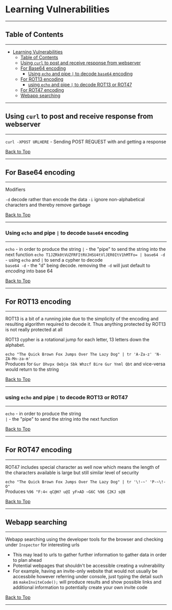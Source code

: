 # Learning Vulnerabilities

---

## Table of Contents

---

- [Learning Vulnerabilities](#learning-vulnerabilities)
  - [Table of Contents](#table-of-contents)
  - [Using `curl` to post and receive response from webserver](#using-curl-to-post-and-receive-response-from-webserver)
  - [For Base64 encoding](#for-base64-encoding)
    - [Using `echo` and pipe `|` to decode `base64` encoding](#using-echo-and-pipe--to-decode-base64-encoding)
  - [For ROT13 encoding](#for-rot13-encoding)
    - [using `echo` and pipe `|` to decode ROT13 or ROT47](#using-echo-and-pipe--to-decode-rot13-or-rot47)
  - [For ROT47 encoding](#for-rot47-encoding)
  - [Webapp searching](#webapp-searching)

---

## Using `curl` to post and receive response from webserver

---

`curl -XPOST URLHERE` - Sending POST REQUEST with and getting a response

[Back to Top](#table-of-contents)

---

## For Base64 encoding

---

Modifiers

`-d` decode rather than encode the data
`-i` ignore non-alphabetical characters and thereby remove garbage

[Back to Top](#table-of-contents)

---

### Using `echo` and pipe `|` to decode `base64` encoding

---

`echo` - in order to produce the string
`|` - the "pipe" to send the string into the next function
`echo T1JZRk0tVUZFRFItRVJHSU4tVlJER0ItV1hMTFo= | base64 -d` - using `echo` and `|` to send a cypher to decode\
`base64 -d` - the "d" being decode. removing the `-d` will just default to *encoding* into base 64

[Back to Top](#table-of-contents)

---

## For ROT13 encoding

---

ROT13 is a bit of a running joke due to the simplicity of the encoding and resulting algorithm required to decode it. Thus anything protected by ROT13 is not really protected at all

ROT13 cypher is a rotational jump for each letter, 13 letters down the alphabet.

`echo "The Quick Brown Fox Jumps Over The Lazy Dog" | tr 'A-Za-z' 'N-ZA-Mn-za-m'` \
Produces for `Gur Dhvpx Oebja Sbk Whzcf Bire Gur Ynml Qbt`  and vice-versa would return to the string

[Back to Top](#table-of-contents)

---

### using `echo` and pipe `|` to decode ROT13 or ROT47

---

`echo` - in order to produce the string\
`|` - the "pipe" to send the string into the next function

[Back to Top](#table-of-contents)

---

## For ROT47 encoding

---

ROT47 includes special character as well now which means the length of the characters available is large but still similar level of security

`echo "The Quick Brown Fox Jumps Over The Lazy Dog" | tr '\!-~' 'P-~\!-O"` \
Produces `%96 "F:4< qC@H? u@I yF>AD ~G6C %96 {2KJ s@8`

[Back to Top](#table-of-contents)

---

## Webapp searching

---

Webapp searching using the developer tools for the browser and checking under `Inspector` for interesting urls

- This may lead to urls to gather further information to gather data in order to plan ahead
- Potential webpages that shouldn't be accessible creating a vulnerability
- For example, having an invite-only website that would not usually be accessbile however referring under console, just typing the detail such as `makeInviteCode();` will produce results and show possible links and additional information to potentially create your own invite code

[Back to Top](#table-of-contents)

---
